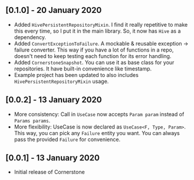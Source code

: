## [0.1.0] - 20 January 2020
- Added `HivePersistentRepositoryMixin`. I find it really repetitive to make this every time, so I put it in the main library. So, it now has `Hive` as a dependency.
- Added `ConvertExceptionToFailure`. A mockable & reusable exception -> failure converter. This way if you have a lot of functions in a repo, doesn't need to keep testing each function for its error handling.
- Added `CornerstoneSnapshot`. You can use it as base class for your repositories. It have built-in convenience like timestamp.
- Example project has been updated to also includes `HivePersistentRepositoryMixin` usage.

## [0.0.2] - 13 January 2020
- More consistency: Call in `UseCase` now accepts `Param param` instead of `Params params`.
- More flexibility: UseCase is now declared as `UseCase<F, Type, Param>`. This way, you can pick any `Failure` entity you want. You can always pass the provided `Failure` for convenience.

## [0.0.1] - 13 January 2020
- Initial release of Cornerstone